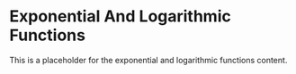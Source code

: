 # Exponential And Logarithmic Functions

This is a placeholder for the exponential and logarithmic functions content.
